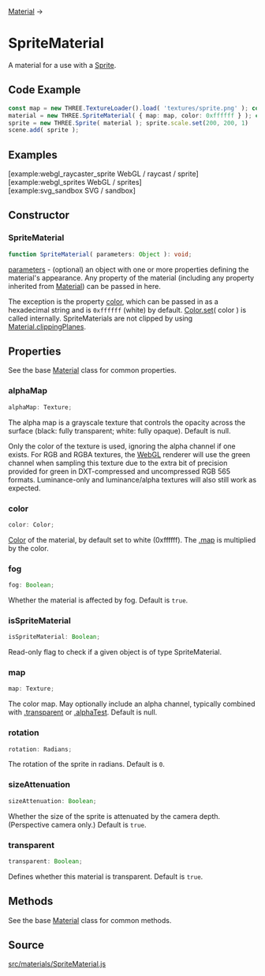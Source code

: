 [Material](en\materials\Material.html) →

# SpriteMaterial

A material for a use with a [Sprite](en\objects\Sprite.html).

## Code Example

  
```ts  
const map = new THREE.TextureLoader().load( 'textures/sprite.png' ); const
material = new THREE.SpriteMaterial( { map: map, color: 0xffffff } ); const
sprite = new THREE.Sprite( material ); sprite.scale.set(200, 200, 1)
scene.add( sprite );  
```  

## Examples

[example:webgl_raycaster_sprite WebGL / raycast / sprite]  
[example:webgl_sprites WebGL / sprites]  
[example:svg_sandbox SVG / sandbox]

## Constructor

### SpriteMaterial

  
  
```ts  
function SpriteMaterial( parameters: Object ): void;  
```  

[parameters](#) - (optional) an object with one or more properties defining
the material's appearance. Any property of the material (including any
property inherited from [Material](en\materials\Material.html)) can be passed
in here.  
  
The exception is the property [color](#), which can be passed in as a
hexadecimal string and is `0xffffff` (white) by default. [Color.set](#)( color
) is called internally. SpriteMaterials are not clipped by using
[Material.clippingPlanes](#).

## Properties

See the base [Material](en\materials\Material.html) class for common
properties.

### alphaMap

  
  
```ts  
alphaMap: Texture;  
```  

The alpha map is a grayscale texture that controls the opacity across the
surface (black: fully transparent; white: fully opaque). Default is null.  
  
Only the color of the texture is used, ignoring the alpha channel if one
exists. For RGB and RGBA textures, the
[WebGL](en\renderers\WebGLRenderer.html) renderer will use the green channel
when sampling this texture due to the extra bit of precision provided for
green in DXT-compressed and uncompressed RGB 565 formats. Luminance-only and
luminance/alpha textures will also still work as expected.

### color

  
  
```ts  
color: Color;  
```  

[Color](en\math\Color.html) of the material, by default set to white
(0xffffff). The [.map](#) is multiplied by the color.

### fog

  
  
```ts  
fog: Boolean;  
```  

Whether the material is affected by fog. Default is `true`.

### isSpriteMaterial

  
  
```ts  
isSpriteMaterial: Boolean;  
```  

Read-only flag to check if a given object is of type SpriteMaterial.

### map

  
  
```ts  
map: Texture;  
```  

The color map. May optionally include an alpha channel, typically combined
with [.transparent](#) or [.alphaTest](#). Default is null.

### rotation

  
  
```ts  
rotation: Radians;  
```  

The rotation of the sprite in radians. Default is `0`.

### sizeAttenuation

  
  
```ts  
sizeAttenuation: Boolean;  
```  

Whether the size of the sprite is attenuated by the camera depth. (Perspective
camera only.) Default is `true`.

### transparent

  
  
```ts  
transparent: Boolean;  
```  

Defines whether this material is transparent. Default is `true`.

## Methods

See the base [Material](en\materials\Material.html) class for common methods.

## Source

<a
href="https://github.com/mrdoob/three.js/blob/master/src/materials/SpriteMaterial.js">src/materials/SpriteMaterial.js</a>

